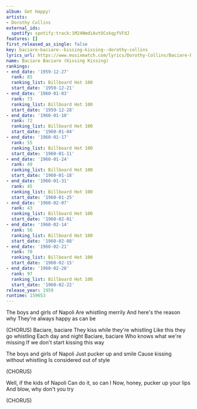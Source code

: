 ```yaml
---
album: Get Happy!
artists:
- Dorothy Collins
external_ids:
  spotify: spotify:track:1M24NmdiAvtOCxkqyfVFdJ
features: []
first_released_as_single: false
key: baciare-baciare--kissing-kissing--dorothy-collins
lyrics_url: https://www.musixmatch.com/lyrics/Dorothy-Collins/Baciare-Baciare
name: Baciare Baciare (Kissing Kissing)
rankings:
- end_date: '1959-12-27'
  rank: 85
  ranking_list: Billboard Hot 100
  start_date: '1959-12-21'
- end_date: '1960-01-03'
  rank: 73
  ranking_list: Billboard Hot 100
  start_date: '1959-12-28'
- end_date: '1960-01-10'
  rank: 72
  ranking_list: Billboard Hot 100
  start_date: '1960-01-04'
- end_date: '1960-01-17'
  rank: 55
  ranking_list: Billboard Hot 100
  start_date: '1960-01-11'
- end_date: '1960-01-24'
  rank: 49
  ranking_list: Billboard Hot 100
  start_date: '1960-01-18'
- end_date: '1960-01-31'
  rank: 45
  ranking_list: Billboard Hot 100
  start_date: '1960-01-25'
- end_date: '1960-02-07'
  rank: 43
  ranking_list: Billboard Hot 100
  start_date: '1960-02-01'
- end_date: '1960-02-14'
  rank: 56
  ranking_list: Billboard Hot 100
  start_date: '1960-02-08'
- end_date: '1960-02-21'
  rank: 70
  ranking_list: Billboard Hot 100
  start_date: '1960-02-15'
- end_date: '1960-02-28'
  rank: 97
  ranking_list: Billboard Hot 100
  start_date: '1960-02-22'
release_year: 1959
runtime: 159653
---
```

The boys and girls of Napoli
Are whistling merrily
And here's the reason why
They're always happy as can be

(CHORUS)
Baciare, baciare
They kiss while they're whistling
Like this they go whistling
Each day and night
Baciare, baciare
Who knows what we're missing
If we don't start kissing this way

The boys and girls of Napoli
Just pucker up and smile
Cause kissing without whistling
Is considered out of style

(CHORUS)

Well, if the kids of Napoli
Can do it, so can I
Now, honey, pucker up your lips
And blow, why don't you try

(CHORUS)
